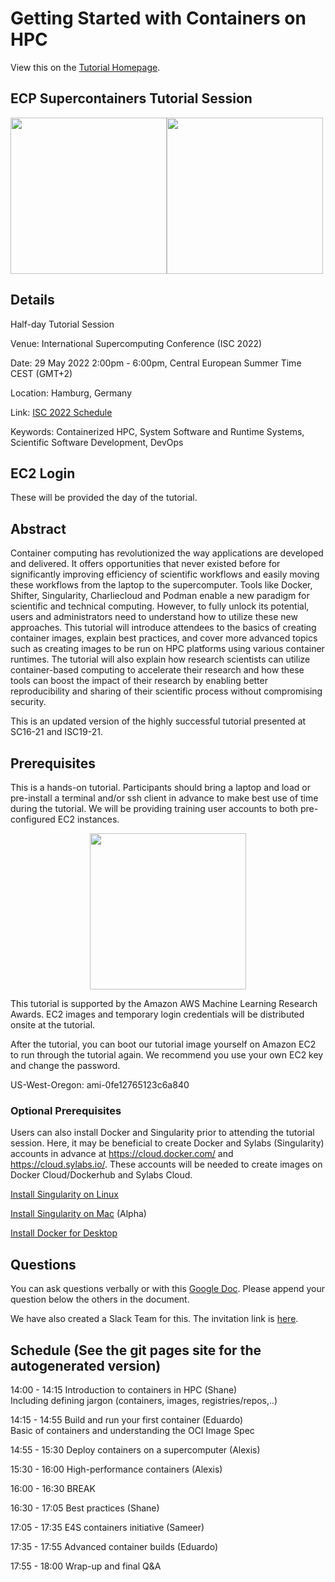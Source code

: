 # Getting Started with Containers on HPC

View this on the [Tutorial Homepage](https://supercontainers.github.io/isc-tutorial/).


## ECP Supercontainers Tutorial Session

<img src="fig/ecp.jpg" width="250"><img src="fig/pawsey.jpeg" width="250">


## Details

Half-day Tutorial Session

Venue: International Supercomputing Conference (ISC 2022)

Date: 29 May 2022 2:00pm - 6:00pm, Central European Summer Time CEST (GMT+2)

Location: Hamburg, Germany

Link: [ISC 2022 Schedule](https://app.swapcard.com/widget/event/isc-high-performance-2022/planning/UGxhbm5pbmdfODYxMTU3)

Keywords: Containerized HPC, System Software and Runtime Systems, Scientific Software Development, DevOps


## EC2 Login

These will be provided the day of the tutorial.


## Abstract

Container computing has revolutionized the way applications are developed and delivered.  It offers opportunities that never existed before for significantly improving efficiency of scientific workflows and easily moving these workflows from the laptop to the supercomputer.  Tools like Docker, Shifter, Singularity, Charliecloud and Podman enable a new paradigm for scientific and technical computing.  However, to fully unlock its potential, users and administrators need to understand how to utilize these new approaches.  This tutorial will introduce attendees to the basics of creating container images, explain best practices, and cover more advanced topics such as creating images to be run on HPC platforms using various container runtimes.  The tutorial will also explain how research scientists can utilize container-based computing to accelerate their research and how these tools can boost the impact of their research by enabling better reproducibility and sharing of their scientific process without compromising security. 

This is an updated version of the highly successful tutorial presented at SC16-21 and ISC19-21.


## Prerequisites

This is a hands-on tutorial.  Participants should bring a laptop and load or pre-install a terminal and/or ssh client in advance to make best use of time during the tutorial.  We will be providing training user accounts to both pre-configured EC2 instances.

<div style="text-align:center"><img src="fig/AWS_logo.png" width="250"></div>

This tutorial is supported by the Amazon AWS Machine Learning Research Awards.  EC2 images and temporary login credentials will be distributed onsite at the tutorial.

After the tutorial, you can boot our tutorial image yourself on Amazon EC2 to run through the tutorial again. We recommend you use your own EC2 key and change the password.

US-West-Oregon: ami-0fe12765123c6a840 


### Optional Prerequisites

Users can also install Docker and Singularity prior to attending the tutorial session.  Here, it may be beneficial to create Docker and Sylabs (Singularity) accounts in advance at https://cloud.docker.com/ and https://cloud.sylabs.io/.  These accounts will be needed to create images on Docker Cloud/Dockerhub and Sylabs Cloud.

[Install Singularity on Linux](https://sylabs.io/guides/3.7/user-guide/)

[Install Singularity on Mac](https://repo.sylabs.io/desktop/) (Alpha)

[Install Docker for Desktop](https://www.docker.com/products/docker-desktop)


## Questions

You can ask questions verbally or with this [Google Doc](https://docs.google.com/document/d/11gMZ-T7iA5XiRWPLYIqX7Gqv7RMb-NF9kzGYHrnOi04/edit?usp=sharing).
Please append your question below the others in the document.

We have also created a Slack Team for this.  The invitation link is [here](https://join.slack.com/t/hpc-containers/shared_invite/enQtODI3NzY1NDU4OTk5LTUxOTgyOWJmYjIwOWI5YWU2MzBhZDI3Zjc1YmZmMjAxZjgzYzk4ZWEwNmFlNzlkOWI0MGNlZDNlMTBhYTBlOWY).


## Schedule (See the git pages site for the autogenerated version)

14:00 - 14:15 Introduction to containers in HPC (Shane)  
Including defining jargon (containers, images, registries/repos,..)  

14:15 - 14:55 Build and run your first container (Eduardo)  
Basic of containers and understanding the OCI Image Spec

14:55 - 15:30 Deploy containers on a supercomputer (Alexis)  

15:30 - 16:00 High-performance containers (Alexis)  

16:00 - 16:30 BREAK

16:30 - 17:05 Best practices (Shane)  

17:05 - 17:35 E4S containers initiative (Sameer)  

17:35 - 17:55 Advanced container builds (Eduardo)  

17:55 - 18:00 Wrap-up and final Q&A  

